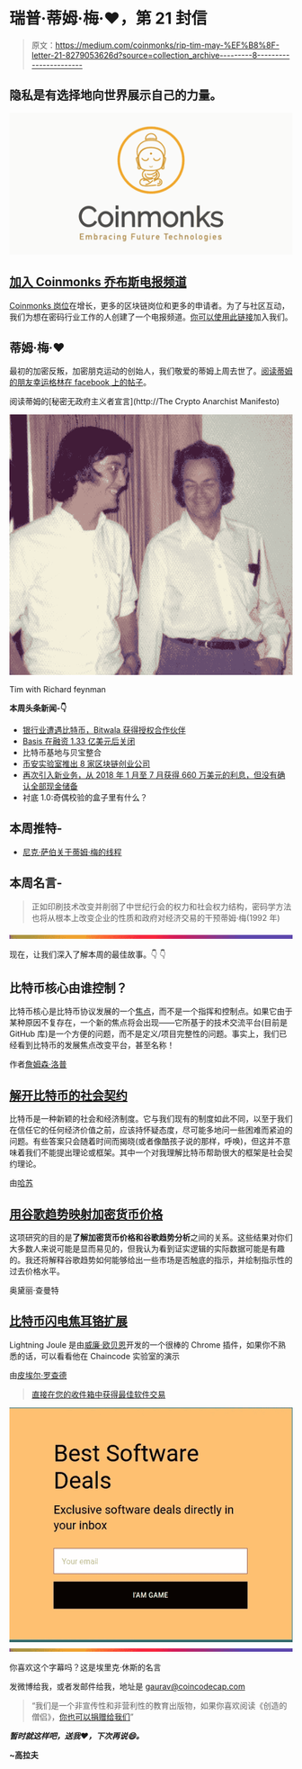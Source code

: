 # 瑞普·蒂姆·梅·❤️，第 21 封信

> 原文：<https://medium.com/coinmonks/rip-tim-may-%EF%B8%8F-letter-21-8279053626d?source=collection_archive---------8----------------------->

## 隐私是有选择地向世界展示自己的力量。

![](img/a8f11514568647ebfa7debf2b408b963.png)

## [加入 Coinmonks 乔布斯电报频道](https://t.me/joinchat/FyuZERD5oyp6LWbwLASOKQ)

[Coinmonks 岗位](https://coinmonks.com)在增长，更多的区块链岗位和更多的申请者。为了与社区互动，我们为想在密码行业工作的人创建了一个电报频道。[你可以使用此链接](https://t.me/joinchat/FyuZERD5oyp6LWbwLASOKQ)加入我们。

## 蒂姆·梅·❤️

最初的加密反叛，加密朋克运动的创始人，我们敬爱的蒂姆上周去世了。[阅读蒂姆的朋友幸运格林在 facebook 上的帖子](https://www.facebook.com/lucky.green.73/posts/10155498914786706?__xts__[0]=68.ARCN_lukPC6Fq5JWnxYEMFchLgvl2YLyOlSLjW4wkT2Q8uKkKtjnEnLI290g-hEqt0mRa_U2FcjPfX0eyYwlkbUwQyWvCkgkek7H0MxvokwuuI1hqTlLahp_HCis-kVhqZEOSqpTGXwU2u_SIte3p19WopWi4mrq8ZFQNqm2gf-hOtWjQkemj5y5Z3SWaGQ__0LUc_hfxHeBLLbAXAaP1gh-ugzQJNzo944rsDgL1eelNSrAoV5NAelkNdQvDqIPN3JhFVK0A18v-mqs31B-Q83zMh-6321lGQvIG2ycT4qY_fcydy3bEgx8eCgLCzJLyOhxMoVLeWLQ5Yrj3NTZnVg&__tn__=C-R)。

阅读蒂姆的[秘密无政府主义者宣言](http://The Crypto Anarchist Manifesto)

![](img/55e8a30c76ac099432ecca8480e9350b.png)

Tim with Richard feynman

**本周头条新闻-👇**

*   [银行业遭遇比特币，Bitwala 获得授权合作伙伴](https://bitcoinmagazine.com/articles/bitwala-offering-german-citizens-joint-crypto-and-fiat-banking-accounts/)
*   [Basis 在融资 1.33 亿美元后关闭](https://cointelegraph.com/news/confirmed-basis-ceo-says-project-will-shut-down-due-to-regulatory-concerns)
*   比特币基地与贝宝整合
*   [币安实验室推出 8 家区块链创业公司](https://www.ccn.com/binance-labs-launches-8-blockchain-startups/)
*   [再次引入新业务，从 2018 年 1 月至 7 月获得 660 万美元的利息，但没有确认全部现金储备](https://www.ccn.com/stablecoin-company-tether-ltd-made-6-6-million-in-interest-from-january-to-july-2018-report-does-not-confirm-full-cash-reserves/)
*   衬底 1.0:奇偶校验的盒子里有什么？

## 本周推特-

*   [尼克·萨伯关于蒂姆·梅的线程](https://twitter.com/NickSzabo4/status/1074018110829555713)

## 本周名言-

> 正如印刷技术改变并削弱了中世纪行会的权力和社会权力结构，密码学方法也将从根本上改变企业的性质和政府对经济交易的干预蒂姆·梅(1992 年)

![](img/bbd4c520f7a63777145b65e0ebc51cba.png)

现在，让我们深入了解本周的最佳故事。👇 👇

## 比特币核心由谁控制？

比特币核心是比特币协议发展的一个[焦点](https://en.wikipedia.org/wiki/Focal_point_(game_theory))，而不是一个指挥和控制点。如果它由于某种原因不复存在，一个新的焦点将会出现——它所基于的技术交流平台(目前是 GitHub 库)是一个方便的问题，而不是定义/项目完整性的问题。事实上，我们已经看到比特币的发展焦点改变平台，甚至名称！

作者[詹姆森·洛普](https://medium.com/u/efbe66f7cec8?source=post_page-----8279053626d--------------------------------)

## [解开比特币的社会契约](/s/story/bitcoins-social-contract-1f8b05ee24a9)

比特币是一种新颖的社会和经济制度。它与我们现有的制度如此不同，以至于我们在信任它的任何经济价值之前，应该持怀疑态度，尽可能多地问一些困难而紧迫的问题。有些答案只会随着时间而揭晓(或者像酷孩子说的那样，呼唤)，但这并不意味着我们不能提出理论或框架。其中一个对我理解比特币帮助很大的框架是社会契约理论。

由[哈苏](https://medium.com/u/90326a938400?source=post_page-----8279053626d--------------------------------)

## [用谷歌趋势映射加密货币价格](/coinmonks/mapping-cryptocurrency-prices-with-google-trends-aeebd9419cc7)

这项研究的目的是**了解加密货币价格和谷歌趋势分析**之间的关系。这些结果对你们大多数人来说可能是显而易见的，但我认为看到证实逻辑的实际数据可能是有趣的。我还将解释谷歌趋势如何能够给出一些市场是否触底的指示，并绘制指示性的过去价格水平。

奥黛丽·查曼特

## [比特币闪电焦耳铬扩展](/@pierre_rochard/bitcoin-lightning-joule-chrome-extension-ac149bb05cb9)

Lightning Joule 是由[威廉·欧贝恩](https://medium.com/u/92715ed12962?source=post_page-----8279053626d--------------------------------)开发的一个很棒的 Chrome 插件，如果你不熟悉的话，可以看看他在 Chaincode 实验室的演示

由[皮埃尔·罗查德](https://medium.com/u/1206face71fc?source=post_page-----8279053626d--------------------------------)

> [直接在您的收件箱中获得最佳软件交易](https://coincodecap.com/?utm_source=coinmonks)

[![](img/7c0b3dfdcbfea594cc0ae7d4f9bf6fcb.png)](https://coincodecap.com/?utm_source=coinmonks)![](img/bbd4c520f7a63777145b65e0ebc51cba.png)

你喜欢这个字幕吗？这是埃里克·休斯的名言

发微博给我，或者发邮件给我，地址是 gaurav@coincodecap.com

> “我们是一个非宣传性和非营利性的教育出版物，如果你喜欢阅读《创造的僧侣》，[你也可以捐赠给我们](/coinmonks/monks-need-your-help-7440418d67ec)”

***暂时就这样吧，送我❤️，下次再说😄。***

**~高拉夫**